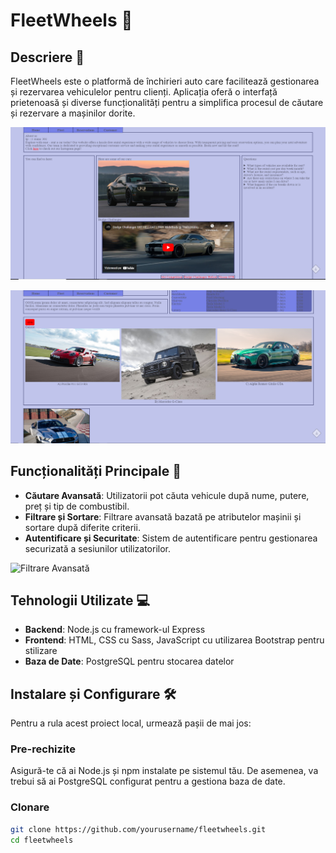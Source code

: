 # FleetWheels 🚗

## Descriere 📘
FleetWheels este o platformă de închirieri auto care facilitează gestionarea și rezervarea vehiculelor pentru clienți. Aplicația oferă o interfață prietenoasă și diverse funcționalități pentru a simplifica procesul de căutare și rezervare a mașinilor dorite.

![Home Page](images/screenshot_home1.png)

![Home Page](images/screenshot_home2.png)

## Funcționalități Principale 🔑
- **Căutare Avansată**: Utilizatorii pot căuta vehicule după nume, putere, preț și tip de combustibil.
- **Filtrare și Sortare**: Filtrare avansată bazată pe atributelor mașinii și sortare după diferite criterii.
- **Autentificare și Securitate**: Sistem de autentificare pentru gestionarea securizată a sesiunilor utilizatorilor.

![Filtrare Avansată](path/to/filter_screenshot.png)

## Tehnologii Utilizate 💻
- **Backend**: Node.js cu framework-ul Express
- **Frontend**: HTML, CSS cu Sass, JavaScript cu utilizarea Bootstrap pentru stilizare
- **Baza de Date**: PostgreSQL pentru stocarea datelor

## Instalare și Configurare 🛠
Pentru a rula acest proiect local, urmează pașii de mai jos:

### Pre-rechizite
Asigură-te că ai Node.js și npm instalate pe sistemul tău. De asemenea, va trebui să ai PostgreSQL configurat pentru a gestiona baza de date.

### Clonare
```bash
git clone https://github.com/yourusername/fleetwheels.git
cd fleetwheels
